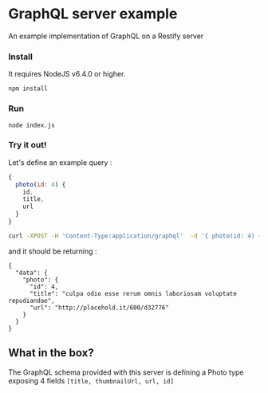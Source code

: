 # GraphQL server example

An example implementation of GraphQL on a Restify server


### Install
It requires NodeJS v6.4.0 or higher.

```
npm install
```

### Run 
```
node index.js
```

### Try it out!

Let's define an example query :

```js
{
  photo(id: 4) {
    id,
    title,
    url
  }
}
```


```sh
curl -XPOST -H 'Content-Type:application/graphql'  -d '{ photo(id: 4) { id, title, url } }' http://localhost:8081/graphql 
```

and it should be returning :

```
{
  "data": {
    "photo": {
      "id": 4,
      "title": "culpa odio esse rerum omnis laboriosam voluptate repudiandae",
      "url": "http://placehold.it/600/d32776"
    }
  }
}
```


## What in the box?

The GraphQL schema provided with this server is defining a Photo type exposing 4 fields `[title, thumbnailUrl, url, id]`
